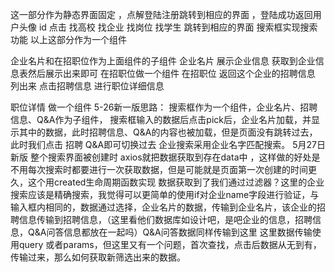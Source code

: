  
这一部分作为静态界面固定 ，点解登陆注册跳转到相应的界面 ，登陆成功返回用户头像 id
点击 找高校 找企业 找岗位 找学生 跳转到相应的界面 
搜索框实现搜索功能 
以上这部分作为一个组件

企业名片和在招职位作为上面组件的子组件
企业名片 展示企业信息 获取到企业信息表然后展示出来即可 
在招职位做一个组件
在招职位 返回这个企业的招聘信息 列出来   点击招聘信息 进行职位详细信息 

职位详情 做一个组件 
5-26新一版思路：
搜索框作为一个组件，企业名片、招聘信息、Q&A作为子组件，
搜索框输入的数据后点击pick后，企业名片加载，并显示其中的数据，此时招聘信息、Q&A的内容也被加载，但是页面没有跳转过去，此时我们点击 招聘 Q&A即可切换过去 企业搜索采用企业名字匹配搜索。
5月27日新版
整个搜索界面被创建时 axios就把数据获取到存在data中 ，这样做的好处是不用每次搜索时都要进行一次获取数据，但是可能就是页面第一次创建的时间更久，这个用created生命周期函数实现
数据获取到了我们通过过滤器？这里的企业搜索应该是精确搜索，我觉得可以更简单的使用if对企业name字段进行验证，与输入框内相同的，数据通过选择，企业名片的数据，传输到企业名片，该企业的招聘信息传输到招聘信息，（这里看他们数据库如设计吧，是吧企业的信息，招聘信息，Q&A问答信息都放在一起吗）Q&A问答数据同样传输到这里
这里数据传输使用query 或者params，但这里又有一个问题，首次查找，点击后数据从无到有，传输过来，那么如何获取新筛选出来的数据。

